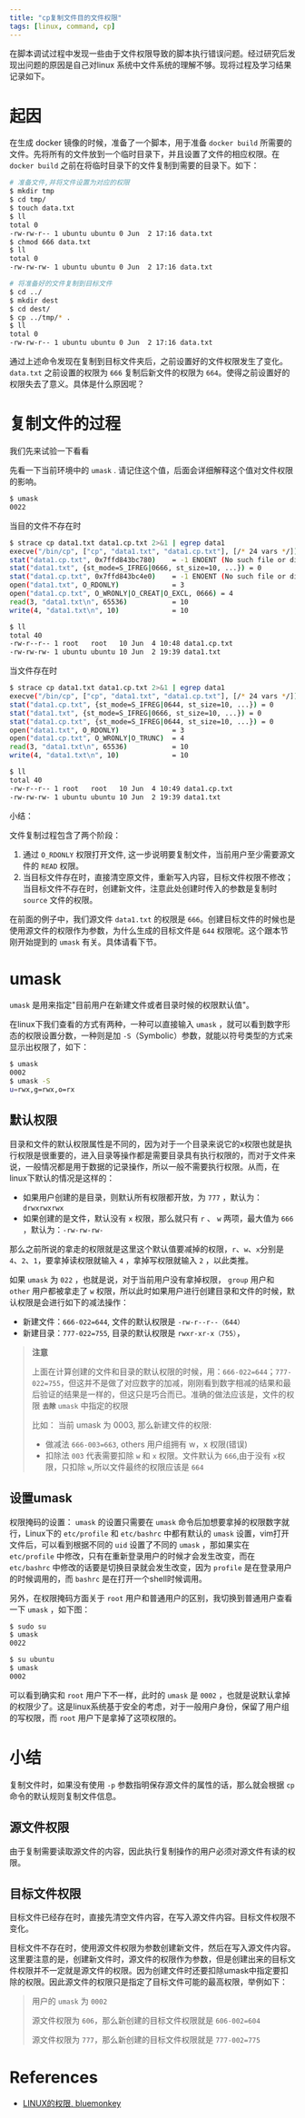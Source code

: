 ```yaml
---
title: "cp复制文件目的文件权限"
tags: [linux, command, cp]
---
```


在脚本调试过程中发现一些由于文件权限导致的脚本执行错误问题。经过研究后发现出问题的原因是自己对linux 系统中文件系统的理解不够。现将过程及学习结果记录如下。

# 起因

在生成 docker 镜像的时候，准备了一个脚本，用于准备 `docker build` 所需要的文件。先将所有的文件放到一个临时目录下，并且设置了文件的相应权限。在 `docker build` 之前在将临时目录下的文件复制到需要的目录下。如下：

```sh
# 准备文件,并将文件设置为对应的权限
$ mkdir tmp
$ cd tmp/
$ touch data.txt
$ ll
total 0
-rw-rw-r-- 1 ubuntu ubuntu 0 Jun  2 17:16 data.txt
$ chmod 666 data.txt
$ ll
total 0
-rw-rw-rw- 1 ubuntu ubuntu 0 Jun  2 17:16 data.txt

# 将准备好的文件复制到目标文件
$ cd ../
$ mkdir dest
$ cd dest/
$ cp ../tmp/* .
$ ll
total 0
-rw-rw-r-- 1 ubuntu ubuntu 0 Jun  2 17:16 data.txt
```

通过上述命令发现在复制到目标文件夹后，之前设置好的文件权限发生了变化。 `data.txt` 之前设置的权限为 `666` 复制后新文件的权限为 `664`。使得之前设置好的权限失去了意义。具体是什么原因呢？

# 复制文件的过程

我们先来试验一下看看

先看一下当前环境中的 `umask` . 请记住这个值，后面会详细解释这个值对文件权限的影响。

```sh
$ umask
0022
```

当目的文件不存在时

```sh
$ strace cp data1.txt data1.cp.txt 2>&1 | egrep data1
execve("/bin/cp", ["cp", "data1.txt", "data1.cp.txt"], [/* 24 vars */]) = 0
stat("data1.cp.txt", 0x7ffd843bc780)    = -1 ENOENT (No such file or directory)
stat("data1.txt", {st_mode=S_IFREG|0666, st_size=10, ...}) = 0
stat("data1.cp.txt", 0x7ffd843bc4e0)    = -1 ENOENT (No such file or directory)
open("data1.txt", O_RDONLY)             = 3
open("data1.cp.txt", O_WRONLY|O_CREAT|O_EXCL, 0666) = 4
read(3, "data1.txt\n", 65536)           = 10
write(4, "data1.txt\n", 10)             = 10

$ ll
total 40
-rw-r--r-- 1 root   root   10 Jun  4 10:48 data1.cp.txt
-rw-rw-rw- 1 ubuntu ubuntu 10 Jun  2 19:39 data1.txt
```

当文件存在时

```sh
$ strace cp data1.txt data1.cp.txt 2>&1 | egrep data1
execve("/bin/cp", ["cp", "data1.txt", "data1.cp.txt"], [/* 24 vars */]) = 0
stat("data1.cp.txt", {st_mode=S_IFREG|0644, st_size=10, ...}) = 0
stat("data1.txt", {st_mode=S_IFREG|0666, st_size=10, ...}) = 0
stat("data1.cp.txt", {st_mode=S_IFREG|0644, st_size=10, ...}) = 0
open("data1.txt", O_RDONLY)             = 3
open("data1.cp.txt", O_WRONLY|O_TRUNC)  = 4
read(3, "data1.txt\n", 65536)           = 10
write(4, "data1.txt\n", 10)             = 10

$ ll
total 40
-rw-r--r-- 1 root   root   10 Jun  4 10:49 data1.cp.txt
-rw-rw-rw- 1 ubuntu ubuntu 10 Jun  2 19:39 data1.txt
```

小结：

文件复制过程包含了两个阶段：

1. 通过 `O_RDONLY` 权限打开文件, 这一步说明要复制文件，当前用户至少需要源文件的 `READ` 权限。
2. 当目标文件存在时，直接清空原文件，重新写入内容，目标文件权限不修改；当目标文件不存在时，创建新文件，注意此处创建时传入的参数是复制时 `source` 文件的权限。

在前面的例子中，我们源文件 `data1.txt` 的权限是 `666`。创建目标文件的时候也是使用源文件的权限作为参数，为什么生成的目标文件是 `644` 权限呢。这个跟本节刚开始提到的 `umask` 有关。具体请看下节。

# umask

`umask` 是用来指定"目前用户在新建文件或者目录时候的权限默认值"。

在linux下我们查看的方式有两种，一种可以直接输入 `umask` ，就可以看到数字形态的权限设置分数，一种则是加 `-S`（Symbolic）参数，就能以符号类型的方式来显示出权限了，如下：

```sh
$ umask
0002
$ umask -S
u=rwx,g=rwx,o=rx
```

## 默认权限

目录和文件的默认权限属性是不同的，因为对于一个目录来说它的x权限也就是执行权限是很重要的，进入目录等操作都是需要目录具有执行权限的，而对于文件来说，一般情况都是用于数据的记录操作，所以一般不需要执行权限。从而，在linux下默认的情况是这样的：

- 如果用户创建的是目录，则默认所有权限都开放，为 `777` ，默认为： `drwxrwxrwx`
- 如果创建的是文件，默认没有 `x` 权限，那么就只有 `r` 、 `w` 两项，最大值为 `666` ，默认为：`-rw-rw-rw-`

那么之前所说的拿走的权限就是这里这个默认值要减掉的权限，`r`、`w`、`x`分别是`4`、`2`、`1`，要拿掉读权限就输入 `4` ，拿掉写权限就输入 `2` ，以此类推。

如果 `umask` 为 `022` ，也就是说，对于当前用户没有拿掉权限， `group` 用户和 `other` 用户都被拿走了 `w` 权限，所以此时如果用户进行创建目录和文件的时候，默认权限是会进行如下的减法操作：

- 新建文件：`666-022=644`, 文件的默认权限是 `-rw-r--r--（644）`
- 新建目录：`777-022=755`, 目录的默认权限是 `rwxr-xr-x（755）`，

> **注意**
>
> 上面在计算创建的文件和目录的默认权限的时候，用：`666-022=644`；`777-022=755`，但这并不是做了对应数字的加减，刚刚看到数字相减的结果和最后验证的结果是一样的，但这只是巧合而已。准确的做法应该是，文件的权限 **`去除`** `umask` 中指定的权限
>
> 比如： 当前 umask 为 0003, 那么新建文件的权限:
>
> - 做减法 `666-003=663`, others 用户组拥有 w，x 权限(错误)
> - 扣除法 `003` 代表需要扣除 `w` 和 `x` 权限。文件默认为 `666`,由于没有 `x`权限，只扣除 `w`,所以文件最终的权限应该是 `664`

## 设置umask

权限掩码的设置： `umask` 的设置只需要在 `umask` 命令后加想要拿掉的权限数字就行，Linux下的 `etc/profile` 和 `etc/bashrc` 中都有默认的 `umask` 设置，vim打开文件后，可以看到根据不同的 `uid` 设置了不同的 `umask` ，那如果实在 `etc/profile` 中修改，只有在重新登录用户的时候才会发生改变，而在 `etc/bashrc` 中修改的话要是切换目录就会发生改变，因为 `profile` 是在登录用户的时候调用的，而 `bashrc` 是在打开一个shell时候调用。

另外，在权限掩码方面关于 `root` 用户和普通用户的区别，我切换到普通用户查看一下 `umask` ，如下图：

```sh
$ sudo su
$ umask
0022

$ su ubuntu
$ umask
0002
```

可以看到确实和 `root` 用户下不一样，此时的 `umask` 是 `0002` ，也就是说默认拿掉的权限少了。这是linux系统基于安全的考虑，对于一般用户身份，保留了用户组的写权限，而 `root` 用户下是拿掉了这项权限的。

# 小结

复制文件时，如果没有使用 `-p` 参数指明保存源文件的属性的话，那么就会根据 `cp` 命令的默认规则复制文件信息。

## 源文件权限

由于复制需要读取源文件的内容，因此执行复制操作的用户必须对源文件有读的权限。

## 目标文件权限

目标文件已经存在时，直接先清空文件内容，在写入源文件内容。目标文件权限不变化。

目标文件不存在时，使用源文件权限为参数创建新文件，然后在写入源文件内容。这里要注意的是，创建新文件时，源文件的权限作为参数，但是创建出来的目标文件权限并不一定就是源文件的权限。因为创建文件时还要扣除umask中指定要扣除的权限。因此源文件的权限只是指定了目标文件可能的最高权限，举例如下：

> 用户的 `umask` 为 `0002`
>
> 源文件权限为 `606`，那么新创建的目标文件权限就是 `606-002=604`
>
> 源文件权限为 `777`，那么新创建的目标文件权限就是 `777-002=775`

# References

- [LINUX的权限, bluemonkey](https://zhuanlan.zhihu.com/p/85360587)
